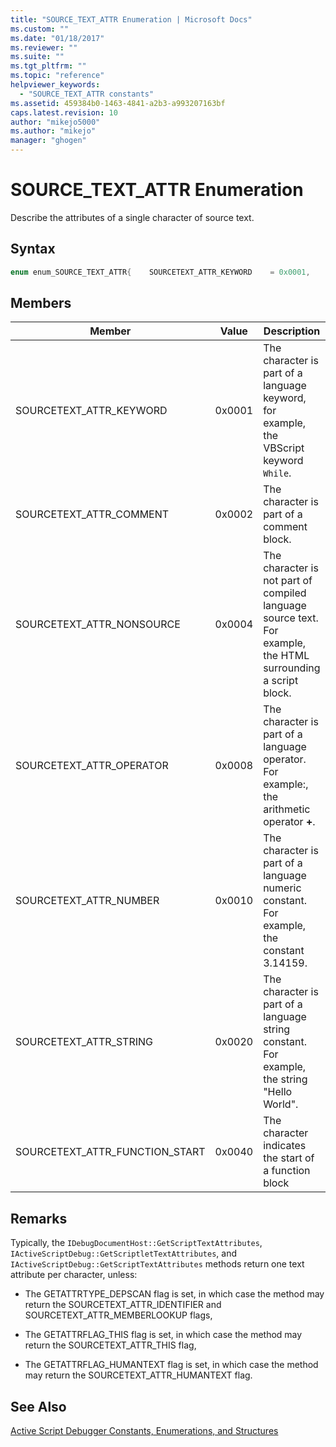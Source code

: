 ```yaml
---
title: "SOURCE_TEXT_ATTR Enumeration | Microsoft Docs"
ms.custom: ""
ms.date: "01/18/2017"
ms.reviewer: ""
ms.suite: ""
ms.tgt_pltfrm: ""
ms.topic: "reference"
helpviewer_keywords: 
  - "SOURCE_TEXT_ATTR constants"
ms.assetid: 459384b0-1463-4841-a2b3-a993207163bf
caps.latest.revision: 10
author: "mikejo5000"
ms.author: "mikejo"
manager: "ghogen"
---
```

# SOURCE_TEXT_ATTR Enumeration
Describe the attributes of a single character of source text.  
  
## Syntax  
  
```cpp  
enum enum_SOURCE_TEXT_ATTR{    SOURCETEXT_ATTR_KEYWORD    = 0x0001,    SOURCETEXT_ATTR_COMMENT    = 0x0002,    SOURCETEXT_ATTR_NONSOURCE    = 0x0004,    SOURCETEXT_ATTR_OPERATOR   = 0x0008,    SOURCETEXT_ATTR_NUMBER    = 0x0010,    SOURCETEXT_ATTR_STRING    = 0x0020,    SOURCETEXT_ATTR_FUNCTION_START  = 0x0040};  
```  
  
## Members  
  
|Member|Value|Description|  
|------------|-----------|-----------------|  
|SOURCETEXT_ATTR_KEYWORD|0x0001|The character is part of a language keyword, for example, the VBScript keyword `While`.|  
|SOURCETEXT_ATTR_COMMENT|0x0002|The character is part of a comment block.|  
|SOURCETEXT_ATTR_NONSOURCE|0x0004|The character is not part of compiled language source text. For example, the HTML surrounding a script block.|  
|SOURCETEXT_ATTR_OPERATOR|0x0008|The character is part of a language operator. For example:, the arithmetic operator **+**.|  
|SOURCETEXT_ATTR_NUMBER|0x0010|The character is part of a language numeric constant.  For example, the constant 3.14159.|  
|SOURCETEXT_ATTR_STRING|0x0020|The character is part of a language string constant. For example, the string "Hello World".|  
|SOURCETEXT_ATTR_FUNCTION_START|0x0040|The character indicates the start of a function block|  
  
## Remarks  
 Typically, the `IDebugDocumentHost::GetScriptTextAttributes`, `IActiveScriptDebug::GetScriptletTextAttributes`, and `IActiveScriptDebug::GetScriptTextAttributes` methods return one text attribute per character, unless:  
  
-   The GETATTRTYPE_DEPSCAN flag is set, in which case the method may return the SOURCETEXT_ATTR_IDENTIFIER and SOURCETEXT_ATTR_MEMBERLOOKUP flags,  
  
-   The GETATTRFLAG_THIS flag is set, in which case the method may return the SOURCETEXT_ATTR_THIS flag,  
  
-   The GETATTRFLAG_HUMANTEXT flag is set, in which case the method may return the SOURCETEXT_ATTR_HUMANTEXT flag.  
  
## See Also  
 [Active Script Debugger Constants, Enumerations, and Structures](../../winscript/reference/active-script-debugger-constants-enumerations-and-structures.md)